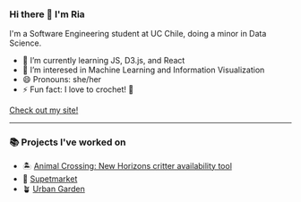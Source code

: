 ### Hi there 🤗 I'm Ria

I'm a Software Engineering student at UC Chile, doing a minor in Data Science.

- 🌱 I’m currently learning JS, D3.js, and React
- 🤔 I’m interesed in Machine Learning and Information Visualization
- 😄 Pronouns: she/her
- ⚡ Fun fact: I love to crochet! 🧶

[Check out my site!](https://riadeane.dev/)

----------------------

### 📚 Projects I've worked on

- 🏝️ [Animal Crossing: New Horizons critter availability tool](https://infovis.riadeane.dev)
- 🐶 [Supetmarket](https://supetmarket.pet)
- 🪴 [Urban Garden](https://objective-meninsky-4d51fa.netlify.app/)


